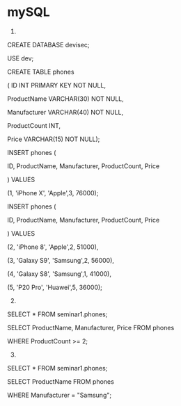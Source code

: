 # mySQL

1.
CREATE DATABASE devisec;

USE dev;

CREATE TABLE phones

(
ID INT PRIMARY KEY NOT NULL, 

ProductName VARCHAR(30) NOT NULL,

Manufacturer VARCHAR(40) NOT NULL,

ProductCount INT,

Price VARCHAR(15) NOT NULL);

INSERT phones
(

ID, ProductName, Manufacturer, ProductCount, Price

)
VALUES

(1, 'iPhone X', 'Apple',3, 76000);

INSERT phones
(

ID, ProductName, Manufacturer, ProductCount, Price

)
VALUES

(2, 'iPhone 8', 'Apple',2, 51000),

(3, 'Galaxy S9', 'Samsung',2, 56000),

(4, 'Galaxy S8', 'Samsung',1, 41000),

(5, 'P20 Pro', 'Huawei',5, 36000);


2. 
SELECT * FROM seminar1.phones;

SELECT ProductName, Manufacturer, Price FROM phones

WHERE ProductCount >= 2;

3. 

SELECT * FROM seminar1.phones;

SELECT ProductName FROM phones

WHERE Manufacturer = "Samsung";
